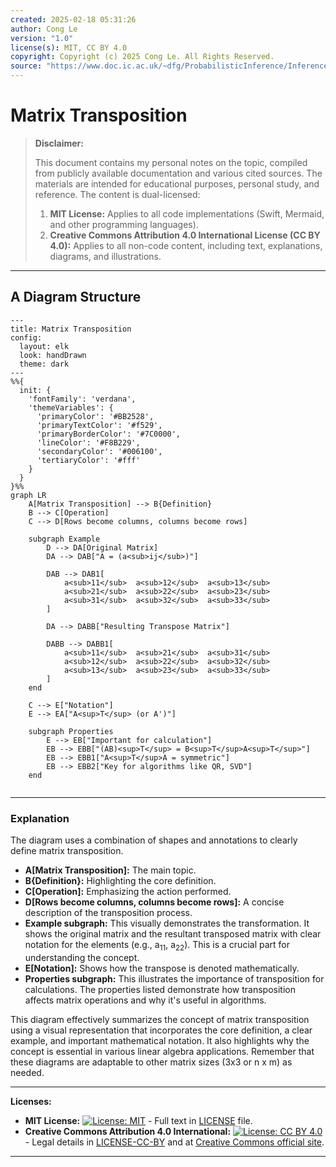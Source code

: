 ```yaml
---
created: 2025-02-18 05:31:26
author: Cong Le
version: "1.0"
license(s): MIT, CC BY 4.0
copyright: Copyright (c) 2025 Cong Le. All Rights Reserved.
source: "https://www.doc.ic.ac.uk/~dfg/ProbabilisticInference/InferenceAndMachineLearningNotes.pdf"
---
```




# Matrix Transposition
> **Disclaimer:**
>
> This document contains my personal notes on the topic,
> compiled from publicly available documentation and various cited sources.
> The materials are intended for educational purposes, personal study, and reference.
> The content is dual-licensed:
> 1. **MIT License:** Applies to all code implementations (Swift, Mermaid, and other programming languages).
> 2. **Creative Commons Attribution 4.0 International License (CC BY 4.0):** Applies to all non-code content, including text, explanations, diagrams, and illustrations.
---


## A Diagram Structure



```mermaid
---
title: Matrix Transposition
config:
  layout: elk
  look: handDrawn
  theme: dark
---
%%{
  init: {
    'fontFamily': 'verdana',
    'themeVariables': {
      'primaryColor': '#BB2528',
      'primaryTextColor': '#f529',
      'primaryBorderColor': '#7C0000',
      'lineColor': '#F8B229',
      'secondaryColor': '#006100',
      'tertiaryColor': '#fff'
    }
  }
}%%
graph LR
    A[Matrix Transposition] --> B{Definition}
    B --> C[Operation]
    C --> D[Rows become columns, columns become rows]
    
    subgraph Example
        D --> DA[Original Matrix]
        DA --> DAB["A = (a<sub>ij</sub>)"]
        
        DAB --> DAB1[
            a<sub>11</sub>  a<sub>12</sub>  a<sub>13</sub>
            a<sub>21</sub>  a<sub>22</sub>  a<sub>23</sub>
            a<sub>31</sub>  a<sub>32</sub>  a<sub>33</sub>
        ]
    
        DA --> DABB["Resulting Transpose Matrix"]
        
        DABB --> DABB1[
            a<sub>11</sub>  a<sub>21</sub>  a<sub>31</sub>
            a<sub>12</sub>  a<sub>22</sub>  a<sub>32</sub>
            a<sub>13</sub>  a<sub>23</sub>  a<sub>33</sub>
        ]
    end

    C --> E["Notation"]
    E --> EA["A<sup>T</sup> (or A')"]
    
    subgraph Properties
        E --> EB["Important for calculation"]
        EB --> EBB["(AB)<sup>T</sup> = B<sup>T</sup>A<sup>T</sup>"]
        EB --> EBB1["A<sup>T</sup>A = symmetric"]
        EB --> EBB2["Key for algorithms like QR, SVD"]
    end
    
```

----

### Explanation

The diagram uses a combination of shapes and annotations to clearly define matrix transposition.

*   **A[Matrix Transposition]:** The main topic.
*   **B{Definition}:** Highlighting the core definition.
*   **C[Operation]:** Emphasizing the action performed.
*   **D[Rows become columns, columns become rows]:**  A concise description of the transposition process.
*   **Example subgraph:** This visually demonstrates the transformation.  It shows the original matrix and the resultant transposed matrix with clear notation for the elements (e.g., a<sub>11</sub>, a<sub>22</sub>). This is a crucial part for understanding the concept.
*   **E[Notation]:** Shows how the transpose is denoted mathematically.
*   **Properties subgraph:** This illustrates the importance of transposition for calculations. The properties listed demonstrate how transposition affects matrix operations and why it's useful in algorithms.

This diagram effectively summarizes the concept of matrix transposition using a visual representation that incorporates the core definition, a clear example, and important mathematical notation. It also highlights why the concept is essential in various linear algebra applications. Remember that these diagrams are adaptable to other matrix sizes (3x3 or n x m) as needed.



---
**Licenses:**

- **MIT License:**  [![License: MIT](https://img.shields.io/badge/License-MIT-yellow.svg)](LICENSE) - Full text in [LICENSE](LICENSE) file.
- **Creative Commons Attribution 4.0 International:** [![License: CC BY 4.0](https://licensebuttons.net/l/by/4.0/88x31.png)](LICENSE-CC-BY) - Legal details in [LICENSE-CC-BY](LICENSE-CC-BY) and at [Creative Commons official site](http://creativecommons.org/licenses/by/4.0/).

---